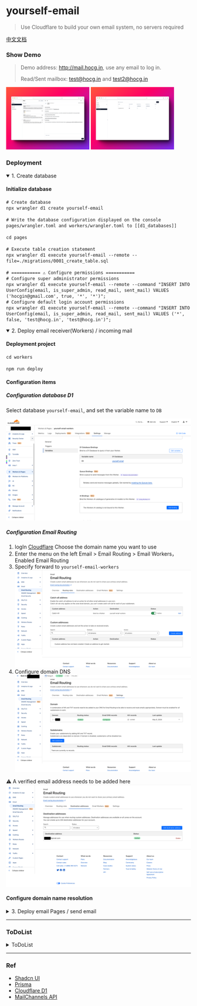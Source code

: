 # yourself-email

> Use Cloudflare to build your own email system, no servers required

[中文文档](README-zh-CN.md)

### Show Demo

> Demo address: http://mail.hocg.in, use any email to log in.
>
> Read/Sent mailbox: test@hocg.in and test2@hocg.in

<div style="display:inline-block">
  <img src="docs/tutorial/demo.c1.png" width="45%"/>
  <img src="docs/tutorial/demo.c2.png" width="45%"/>
</div>

### Deployment

<details open>
<summary>1. Create database</summary>

#### Initialize database

```shell
# Create database
npx wrangler d1 create yourself-email

# Write the database configuration displayed on the console pages/wrangler.toml and workers/wrangler.toml to [[d1_databases]]

cd pages

# Execute table creation statement
npx wrangler d1 execute yourself-email --remote --file=./migrations/0001_create_table.sql

# =========== ⚠️ Configure permissions ===========
# Configure super administrator permissions
npx wrangler d1 execute yourself-email --remote --command "INSERT INTO UserConfig(email, is_super_admin, read_mail, sent_mail) VALUES ('hocgin@gmail.com', true, '*', '*')";
# Configure default login account permissions
npx wrangler d1 execute yourself-email --remote --command "INSERT INTO UserConfig(email, is_super_admin, read_mail, sent_mail) VALUES ('*', false, 'test@hocg.in', 'test@hocg.in')";
```

</details>

<details open>
<summary>2. Deploy email receiver(Workers) / incoming mail</summary>

#### Deployment project

```shell
cd workers

npm run deploy
```

#### Configuration items

##### Configuration database D1

Select database `yourself-email`, and set the variable name to `DB`

![woerk.d1.png](docs/tutorial/woerk.d1.png)

##### Configuration Email Routing

1. logIn [Cloudflare](https://dash.cloudflare.com/) Choose the domain name you want to use
2. Enter the menu on the left Email > Email Routing > Email Workers，Enabled Email Routing
3. Specify forward to `yourself-email-workers`
   ![email-route.1.png](docs/tutorial/email-route.1.png)
4. Configure domain DNS
   ![email-route.1.png](docs/tutorial/email-route.3.png)

⚠️ A verified email address needs to be added here
![email-route.2.png](docs/tutorial/email-route.2.png)

#### Configure domain name resolution

</details>

<details>
<summary>3. Deploy email Pages / send email</summary>

#### Deployment project

```shell
cd pages

npm run deploy
```

#### Configuration

##### Configuration database D1

Select database `yourself-email`, and set the variable name to DB

![pages.d1.png](docs/tutorial/pages.d1.png)

#### Configure DNS resolution(Domain Lockdown)

> Configure to allow sending emails through the pages domain name

| record        | type | content                                         |
|---------------|------|-------------------------------------------------|
| @             | TXT  | v=spf1 a mx include:relay.mailchannels.net ~all |
| _mailchannels | TXT  | v=mc1 cfid=yourself-email-pages.pages.dev       |

#### Configure DKIM, optional + recommended

> DKIM is a DNS record that helps prevent email spoofing and can improve email deliverability.

##### Generate private keys and DNS records

```shell
# Generate private key
openssl genrsa 2048 | tee private_key.pem | openssl rsa -outform der | openssl base64 -A > private_key.txt

# Generate DNS records
echo -n "v=DKIM1;p=" > dkim_record.txt && openssl rsa -in private_key.pem -pubout -outform der | openssl base64 -A >> dkim_record.txt
```

##### Configure DNS resolution

| record                  | type | content                                                                                                                | explanation                                         |           
|-------------------------|------|------------------------------------------------------------------------------------------------------------------------|-----------------------------------------------------|
| _dmarc                  | TXT  | v=DMARC1; s=mailchannels; p=reject; adkim=s; aspf=s; rua=mailto:xxx@gmail.com; ruf=mailto:xxx@gmail.com pct=100; fo=1; | Strict mode, please replace yourself to the mailbox |
| _dmarc                  | TXT  | v=DMARC1; s=mailchannels; p=none; adkim=r; aspf=r;                                                                     | Relaxed mode                                        |
| mailchannels._domainkey | TXT  | `dkim_record.txt content`                                                                                              |                                                     |

- v=DMARC1: Specify the version of the DMARC record, here is version 1.
- s=mailchannels: Indicates the domain of the DMARC policy, here is mailchannels.
- p=reject: defines what the recipient should do if the email fails DMARC verification. Here is reject, which means
  directly rejecting the email.
- adkim=s: specifies the domain name authentication signature (DKIM) policy, here is s (strict), which means that the
  DKIM signature must be verified.
- aspf=s: Specifies the policy of the Sender Policy Framework (SPF), here it is s (strict), which means that the SPF
  record must be verified.
- rua=mailto:YYY: Specifies the email address for failure reports. When an email fails DMARC verification, the recipient
  sends a report to this address. mailto:YYY
  Needs to be replaced with actual email address.
- ruf=mailto:YYY: Specifies the email address of the failure report, which is used to send more detailed failure
  information. Likewise, mailto:YYY needs to be replaced with the actual email address.
- pct=100: Defines the percentage of emails checked by DMARC. Here it is 100, meaning all emails will be checked.
- fo=1: Specifies options for failure reporting. 1 means to report all failed records instead of only those that failed
  the DMARC policy.
  (Note: the complete definition of the fo parameter seems to be missing from the string you provided, typically it may
  contain multiple options, such as 1 to request a complete failure report)

##### Configure DKIM variables(Pages)

- DKIM_DOMAIN: Email domain, 如: hocg.in
- DKIM_SELECTOR: `dmarc` 中 s= Field content, 填 `mailchannels`
- DKIM_PRIVATE_KEY: `private_key.txt` document content

![dkim.env.png](docs/tutorial/dkim.env.png)

</details>

----

### ToDoList

<details>

<summary>ToDoList</summary>

- [x] Mark as read
- [x] Archive
- [x] Recycle Bin
- [ ] Recycle bin, complete deletion
- [ ] Add labels to emails
- [ ] Email details, the sender displays the email header information
- [x] Email details, query communication history with user X
- [x] Permission design and implementation
- [x] User status, query the unread quantity and authorized account list
- [ ] Support rich text editor
- [ ] Organize/Develop API interface

</details>

----

### Ref

- [Shadcn UI](https://ui.shadcn.com/)
- [Prisma](https://www.prisma.io)
- [Cloudflare D1](https://developers.cloudflare.com/d1/build-with-d1)
- [MailChannels API](https://api.mailchannels.net/tx/v1/documentation)

